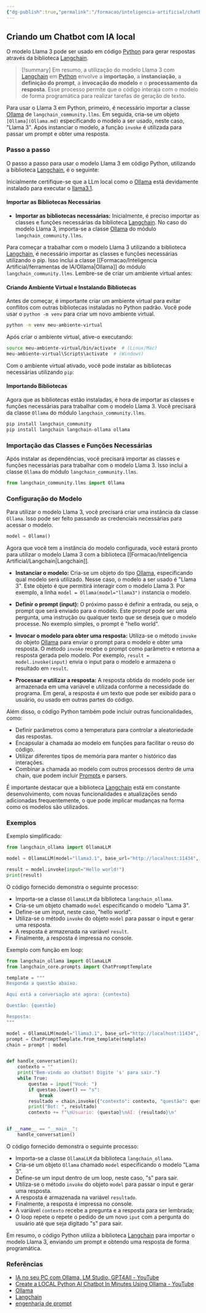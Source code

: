```yaml
---
{"dg-publish":true,"permalink":"/formacao/inteligencia-artificial/chatbot-com-ia-local/","title":"Chatbot com IA local","metatags":{"description":"Como usar um processo para que o código interaja com o modelo de forma programática para realizar tarefas de geração de texto."},"tags":["Inteligencia-artificial","Agentes","Prompt","Ollama","Python"],"noteIcon":"1","updated":"2025-01-27T17:52:20.140-03:00"}
---
```



## Criando um Chatbot com IA local

O modelo Llama 3 pode ser usado em código [Python](Python.md) para gerar respostas através da biblioteca [Langchain](Langchain.md).

>[!summary] Em resumo, a utilização do modelo Llama 3 com [Langchain](Langchain.md) em [Python](Python.md) envolve a **importação**, a **instanciação**, a **definição do prompt**, a **invocação do modelo** e o **processamento da resposta**. Esse processo permite que o código interaja com o modelo de forma programática para realizar tarefas de geração de texto.

Para usar o Llama 3 em Python, primeiro, é necessário importar a classe [Ollama](Ollama.md) de `langchain_community.llms`. Em seguida, cria-se um objeto `[Ollama](Ollama.md)` especificando o modelo a ser usado, neste caso, "Llama 3". Após instanciar o modelo, a função `invoke` é utilizada para passar um prompt e obter uma resposta.

### Passo a passo

O passo a passo para usar o modelo Llama 3 em código Python, utilizando a biblioteca [Langchain](Langchain.md), é o seguinte:

Inicialmente certifique-se que a LLm local como o [Ollama](Ollama.md) está devidamente instalado para executar o [llama3.1](https://ollama.com/library/llama3.1).

#### **Importar as Bibliotecas Necessárias**

- **Importar as bibliotecas necessárias:** Inicialmente, é preciso importar as classes e funções necessárias da biblioteca [Langchain](Langchain.md). No caso do modelo Llama 3, importa-se a classe [Ollama](Ollama.md) do módulo `langchain_community.llms`.

Para começar a trabalhar com o modelo Llama 3 utilizando a biblioteca [Langchain](Langchain.md), é necessário importar as classes e funções necessárias utilizando o pip. Isso inclui a classe [[Formacao/Inteligencia Artificial/ferramentas de IA/Ollama\|Ollama]] do módulo `langchain_community.llms`. Lembre-se de criar um ambiente virtual antes:

#### **Criando Ambiente Virtual e Instalando Bibliotecas**

Antes de começar, é importante criar um ambiente virtual para evitar conflitos com outras bibliotecas instaladas no Python padrão. Você pode usar o `python -m venv` para criar um novo ambiente virtual.

```bash
python -m venv meu-ambiente-virtual
```

Após criar o ambiente virtual, ative-o executando:

```bash
source meu-ambiente-virtual/bin/activate  # (Linux/Mac)
meu-ambiente-virtual\Scripts\activate  # (Windows)
```

Com o ambiente virtual ativado, você pode instalar as bibliotecas necessárias utilizando `pip`:

#### **Importando Bibliotecas**

Agora que as bibliotecas estão instaladas, é hora de importar as classes e funções necessárias para trabalhar com o modelo Llama 3. Você precisará da classe `Ollama` do módulo `langchain_community.llms`.

```bash
pip install langchain_community
pip install langchain langchain-ollama ollama  
```

### Importação das Classes e Funções Necessárias

Após instalar as dependências, você precisará importar as classes e funções necessárias para trabalhar com o modelo Llama 3. Isso inclui a classe `Ollama` do módulo `langchain_community.llms`.

```python
from langchain_community.llms import Ollama
```

### Configuração do Modelo

Para utilizar o modelo Llama 3, você precisará criar uma instância da classe `Ollama`. Isso pode ser feito passando as credenciais necessárias para acessar o modelo.

```python
model = Ollama()
```

Agora que você tem a instância do modelo configurada, você estará pronto para utilizar o modelo Llama 3 com a biblioteca [[Formacao/Inteligencia Artificial/Langchain\|Langchain]].

- **Instanciar o modelo:** Cria-se um objeto do tipo [Ollama](Ollama.md), especificando qual modelo será utilizado. Nesse caso, o modelo a ser usado é "Llama 3". Este objeto é que permitirá interagir com o modelo Llama 3. Por exemplo, a linha `model = Ollama(model="llama3")` instancia o modelo.
    
- **Definir o prompt (input):** O próximo passo é definir a entrada, ou seja, o prompt que será enviado para o modelo. Este prompt pode ser uma pergunta, uma instrução ou qualquer texto que se deseja que o modelo processe. No exemplo simples, o prompt é "hello world".
    
- **Invocar o modelo para obter uma resposta:** Utiliza-se o método `invoke` do objeto [Ollama](Ollama.md) para enviar o prompt para o modelo e obter uma resposta. O método `invoke` recebe o prompt como parâmetro e retorna a resposta gerada pelo modelo. Por exemplo, `result = model.invoke(input)` envia o input para o modelo e armazena o resultado em `result`.
    
- **Processar e utilizar a resposta:** A resposta obtida do modelo pode ser armazenada em uma variável e utilizada conforme a necessidade do programa. Em geral, a resposta é um texto que pode ser exibido para o usuário, ou usado em outras partes do código.
    

Além disso, o código Python também pode incluir outras funcionalidades, como:

- Definir parâmetros como a temperatura para controlar a aleatoriedade das respostas.
- Encapsular a chamada ao modelo em funções para facilitar o reuso do código.
- Utilizar diferentes tipos de memória para manter o histórico das interações.
- Combinar a chamada ao modelo com outros processos dentro de uma chain, que podem incluir [Prompts](Prompts.md) e parsers.

É importante destacar que a biblioteca [Langchain](Langchain.md) está em constante desenvolvimento, com novas funcionalidades e atualizações sendo adicionadas frequentemente, o que pode implicar mudanças na forma como os modelos são utilizados.

### Exemplos

Exemplo simplificado:

```python
from langchain_ollama import OllamaLLM

model = OllamaLLM(model="llama3.1", base_url="http://localhost:11434",)

result = model.invoke(input="Hello world!")
print(result)

```

O código fornecido demonstra o seguinte processo:

- Importa-se a classe `OllamaLLM` da biblioteca `langchain_ollama`.
- Cria-se um objeto chamado `model` especificando o modelo "Lama 3".
- Define-se um input, neste caso, "hello world".
- Utiliza-se o método `invoke` do objeto `model` para passar o input e gerar uma resposta.
- A resposta é armazenada na variável `result`.
- Finalmente, a resposta é impressa no console.

Exemplo com função em loop:

```python
from langchain_ollama import OllamaLLM
from langchain_core.prompts import ChatPromptTemplate

template = """
Responda a questão abaixo.

Aqui está a conversação até agora: {contexto}

Questão: {questão}

Resposta:
"""

model = OllamaLLM(model="llama3.1", base_url="http://localhost:11434",)
prompt = ChatPromptTemplate.from_template(template)
chain = prompt | model


def handle_conversation():
    contexto = ""
    print("Bem-vindo ao chatbot! Digite 's' para sair.")
    while True:
        questao = input("Você: ")
        if questao.lower() == "s":
            break
        resultado = chain.invoke({"contexto": contexto, "questão": questao})
        print("Bot: ", resultado)
        contexto += f"\nUsuario: {questao}\nAI: {resultado}\n"


if __name__ == "__main__":
    handle_conversation()

```

O código fornecido demonstra o seguinte processo:

- Importa-se a classe `OllamaLLM` da biblioteca `langchain_ollama`.
- Cria-se um objeto `Ollama` chamado `model` especificando o modelo "Lama 3".
- Define-se um input dentro de um loop, neste caso, "s" para sair.
- Utiliza-se o método `invoke` do objeto `model` para passar o input e gerar uma resposta.
- A resposta é armazenada na variável `resultado`.
- Finalmente, a resposta é impressa no console.
- A variável `contexto` recebe a pregunta e a resposta para ser lembrada;
- O loop repete o repete o pedido de um novo `iput` com a pergunta do usuário até que seja digitado "s" para sair.

Em resumo, o código Python utiliza a biblioteca [Langchain](Langchain.md) para importar o modelo Llama 3, enviando um prompt e obtendo uma resposta de forma programática.

### Referências

- [IA no seu PC com Ollama, LM Studio, GPT4All - YouTube](https://www.youtube.com/watch?v=Ar1lF4yVIss)
- [Create a LOCAL Python AI Chatbot In Minutes Using Ollama - YouTube](https://www.youtube.com/watch?v=d0o89z134CQ)
- [Ollama](Ollama.md)
- [Langchain](Langchain.md)
- [engenharia de prompt](engenharia%20de%20prompt.md)

